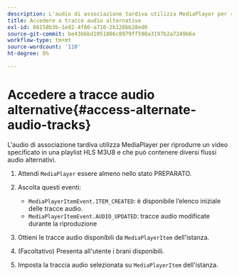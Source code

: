 ```yaml
---
description: L'audio di associazione tardiva utilizza MediaPlayer per riprodurre un video specificato in una playlist HLS M3U8 e che può contenere diversi flussi audio alternativi.
title: Accedere a tracce audio alternative
exl-id: 08158b3b-1ed2-4f86-a710-2b128bb28ed0
source-git-commit: be43bbbd1051886c8979ff590a3197b2a7249b6a
workflow-type: tm+mt
source-wordcount: '110'
ht-degree: 0%

---
```


# Accedere a tracce audio alternative{#access-alternate-audio-tracks}

L&#39;audio di associazione tardiva utilizza MediaPlayer per riprodurre un video specificato in una playlist HLS M3U8 e che può contenere diversi flussi audio alternativi.

1. Attendi `MediaPlayer` essere almeno nello stato PREPARATO.
1. Ascolta questi eventi:

   * `MediaPlayerItemEvent.ITEM_CREATED`: è disponibile l’elenco iniziale delle tracce audio.
   * `MediaPlayerItemEvent.AUDIO_UPDATED`: tracce audio modificate durante la riproduzione

1. Ottieni le tracce audio disponibili da `MediaPlayerItem` dell&#39;istanza.
1. (Facoltativo) Presenta all&#39;utente i brani disponibili.
1. Imposta la traccia audio selezionata su `MediaPlayerItem` dell&#39;istanza.
